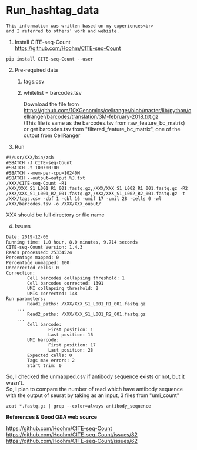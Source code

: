 # Run_hashtag_data


	This information was written based on my experiences<br> 
	and I referred to others' work and webiste.   


1. Install CITE-seq-Count<br>
https://github.com/Hoohm/CITE-seq-Count

```
pip install CITE-seq-Count --user 
```


2. Pre-required data

	1. tags.csv<br>
	2. whitelist = barcodes.tsv

		Download the file from https://github.com/10XGenomics/cellranger/blob/master/lib/python/cellranger/barcodes/translation/3M-february-2018.txt.gz <br>
		(This file is same as the barcodes.tsv from raw_feature_bc_matrix)	<br>
		or get barcodes.tsv from "filtered_feature_bc_matrix", one of the output from CellRanger 


3. Run 

```
#!/usr/XXX/bin/zsh
#SBATCH -J CITE-seq-Count
#SBATCH -t 100:00:00
#SBATCH --mem-per-cpu=10240M
#SBATCH --output=output.%J.txt
/XXX/CITE-seq-Count -R1 /XXX/XXX_S1_L001_R1_001.fastq.gz,/XXX/XXX_S1_L002_R1_001.fastq.gz -R2 /XXX/XXX_S1_L001_R2_001.fastq.gz,/XXX/XXX_S1_L002_R2_001.fastq.gz -t /XXX/tags.csv -cbf 1 -cbl 16 -umif 17 -umil 28 -cells 0 -wl /XXX/barcodes.tsv -o /XXX/XXX_ouput/
```

XXX should be full directory or file name 

4. Issues 

```
Date: 2019-12-06
Running time: 1.0 hour, 8.0 minutes, 9.714 seconds
CITE-seq-Count Version: 1.4.3
Reads processed: 25334524
Percentage mapped: 0
Percentage unmapped: 100
Uncorrected cells: 0
Correction:
        Cell barcodes collapsing threshold: 1
        Cell barcodes corrected: 1391
        UMI collapsing threshold: 2
        UMIs corrected: 148
Run parameters:
        Read1_paths: /XXX/XXX_S1_L001_R1_001.fastq.gz
	...
        Read2_paths: /XXX/XXX_S1_L001_R2_001.fastq.gz
	...
        Cell barcode:
                First position: 1
                Last position: 16
        UMI barcode:
                First position: 17
                Last position: 28
        Expected cells: 0
        Tags max errors: 2
        Start trim: 0
```

So, I checked the unmapped.csv if antibody sequence exists or not, but it wasn't.<br> 
So, I plan to compare the number of read which have antibody sequence with the output of seurat by taking as an input, 3 files from "umi_count" 
```
zcat *.fastq.gz | grep --color=always antibody_sequence   
```

**References & Good Q&A web source**

https://github.com/Hoohm/CITE-seq-Count<br>
https://github.com/Hoohm/CITE-seq-Count/issues/82<br>
https://github.com/Hoohm/CITE-seq-Count/issues/62<br>



